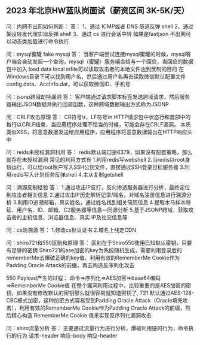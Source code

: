 ## 2023 年北京HW蓝队岗面试（薪资区间 3K-5K/天）

问：内网不出网如何判断：
答：
1、通过 ICMP或者 DNS 隧道反弹 shell 
2、通过架设转发代理实现反弹 shell 
3、通过 cs 进行会话中转
如果是fastjson 不出网可以动态类加载进行命令执行

问：mysql蜜罐 fake mysql
答：
当客户端尝试连接mysql蜜罐的时候，mysql客户端会自动发起一个查询，mysql（蜜罐）服务端会给与一个回应，当回应的数据包中加入
load data local infile可以读取攻击者的本地文件达到反制的目的
在Windows目录下可以找到用户名，然后通过用户名再去读取微信默认配置文件config.data、AccInfo.dat，可以获取微信ID、手机号

问：jsonp跨域劫持漏洞
答：
客户端通过请求脚本标签发送跨域请求，然后服务器输出JSON数据并执行回调函数，这种跨域数据输出方式称为JSONP

问：CRLF攻击原理
答：
CR符号\r，LF符号\n
HTTP请求包中状态行和首部中的每行以CRLF结束，当应用程序处理不恰当的时候，可能会存在CRLF漏洞。
本质类似XSS，将恶意数据发送给应用程序，应用程序将恶意数据输出在HTTP响应头中

问：reids未授权漏洞利用
答：
redis默认端口是6379，如果没有配置策略，那么就存在未授权漏洞
常见的利用方式有
1.利用redis写webshell
2.当redis以root身份运行，可以给root账户写入SSH公钥文件，直接通过SSH登录目标服务器
3.利用redis写入计划任务反弹shell
4.主从复制getshell

问：溯源反制经验
答：
1.通过攻击IP反打，反向渗透服务器进行分析，最终定位到攻击者相关信息
2.通过攻击IP历史解析记录/域名，对域名注册信息进行溯源分析
3.利用ID追溯邮箱，真实姓名，通过姓名找到相关简历信息
4.提取木马样本特征、用户名、ID、邮箱、C2服务器等信息—同源分析
5.基于JSONP跨域，获取攻击者的主机信息、浏览器信息、真实 IP及社交信息等

问：cs防溯源
答：
1.修改cs默认证书
2.域名上线走CDN

问：shiro721和550区别和原理
答：
区别在于Shiro550使用已知默认密钥，只要有足够的密钥
Shiro721的ase加密的key为系统随机生成，需要利用登录后的rememberMe去爆破正确的key值。利用有效的RememberMe Cookie作为Padding Oracle Attack的前缀，再去构造反序列化攻击

550
Payload产生的过程： 命令=>序列化=>AES加密=>base64编码=>RememberMe Cookie值 在整个漏洞利用过程中，比较重要的是AES加密的密钥，如果没有修改默认的密钥那么就很容易就知道密钥了,
721
默认通过AES-128-CBC模式加密，这种加密方式容易受到Padding Oracle Attack（Oracle填充攻击），利用有效的RememberMe Cookie作为Padding Oracle Attack的前缀，然后精心构造 RememberMe Cookie 值来实现反序列化漏洞攻击.


问：shiro流量分析
答：
主要通过流量行为进行分析，爆破利用链的行为，命令执行的行为
请求-header
响应-body
响应-header
